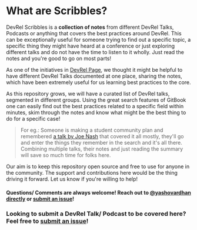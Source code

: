 # What are Scribbles?

DevRel Scribbles is a **collection of notes** from different DevRel Talks, Podcasts or anything that covers the best practices around DevRel. This can be exceptionally useful for someone trying to find out a specific topic, a specific thing they might have heard at a conference or just exploring different talks and do not have the time to listen to it wholly. Just read the notes and you're good to go on most parts!  

As one of the initiatives in [DevRel Page](https://devrel.page), we thought it might be helpful to have different DevRel Talks documented at one place, sharing the notes, which have been extremely useful for us learning best practices to the core. 

As this repository grows, we will have a curated list of DevRel talks, segmented in different groups. Using the great search features of GitBook one can easily find out the best practices related to a specific field within minutes, skim through the notes and know what might be the best thing to do for a specific case!

> For eg.: Someone is making a student community plan and remembered [a talk by Joe Nash](devrelcon-talks/outside-the-lecture-theatre.md) that covered it all mostly, they'll go and enter the things they remember in the search and it's all there. Combining multiple talks, their notes and just reading the summary will save so much time for folks here.

Our aim is to keep this repository open source and free to use for anyone in the community. The support and contributions here would be the thing driving it forward. Let us know if you're willing to help!

#### Questions/ Comments are always welcome! Reach out to [@yashovardhan directly](mailto:hi@devrel.page) or [submit an issue](https://github.com/yashovardhan/devrelscribbles/issues/new/choose)!

### Looking to submit a DevRel Talk/ Podcast to be covered here? Feel free to [submit an issue](https://github.com/devrelpage/devrelscribbles/issues/new/choose)!

